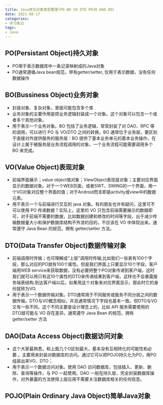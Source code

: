 ```yaml
---
title: Java常见对象类型整理(PO BO VO DTO POJO DAO DO)
date: 2021-08-17
categories:
- 学习笔记
tags:
- Java
---
```


## PO(Persistant Object)持久对象 ##

+ PO用于表示数据库中一条记录映射成的Java对象
+ PO通常遵循Java bean规范，带有getter/setter, 仅用于表示数据，没有任何数据操作

## BO(Bussiness Object)业务对象 ##

+ 封装对象、复杂对象，里面可能包含多个类
+ 业务对象的主要作用是把业务逻辑封装成一个对象。这个对象可以包含一个或者多个其他对象。
+ 用于表示一个业务对象。BO 包括了业务逻辑，常常封装了对 DAO、RPC 等的调用，可以进行 PO 与 VO/DTO 之间的转换。BO 通常位于业务层，要区别于直接对外提供服务的服务层：BO 提供了基本业务单元的基本业务操作，在设计上属于被服务层业务流程调用的对象，一个业务流程可能需要调用多个 BO 来完成。

## VO(Value Object)表现对象 ##

+ 前端界面展示；value object值对象；ViewObject表现层对象；主要对应界面显示的数据对象。对于一个WEB页面，或者SWT、SWING的一个界面，用一个VO对象对应整个界面的值；对于Android而言即是activity或view中的数据元素。
+ 用于表示一个与前端进行交互的 java 对象。有的朋友也许有疑问，这里可不可以使用 PO 传递数据？实际上，这里的 VO 只包含前端需要展示的数据即可，对于前端不需要的数据，比如数据创建和修改的时间等字段，出于减少传输数据量大小和保护数据库结构不外泄的目的，不应该在 VO 中体现出来。通常遵守 Java Bean 的规范，拥有 getter/setter 方法。

## DTO(Data Transfer Object)数据传输对象 ##

+ 前端调用时传输；也可理解成“上层”调用时传输;比如我们一张表有100个字段，那么对应的PO就有100个属性。但是我们界面上只要显示10个字段，客户端用WEB service来获取数据，没有必要把整个PO对象传递到客户端，这时我们就可以用只有这10个属性的DTO来传递结果到客户端，这样也不会暴露服务端表结构.到达客户端以后，如果用这个对象来对应界面显示，那此时它的身份就转为VO.
+ 用于表示一个数据传输对象。DTO通常用于不同服务或服务不同分层之间的数据传输。DTO与VO概念相似，并且通常情况下字段也基本一致。但DTO与VO又有一些不同，这个不同主要是设计理念上的，比如 API 服务需要使用的 DTO就可能与 VO 存在差异。通常遵守 Java Bean 的规范，拥有 getter/setter 方法

## DAO(Data Access Object)数据访问对象 ##

+ 这个大家最熟悉，和上面几个O区别最大，基本没有互相转化的可能性和必要.，主要用来封装对数据库的访问。通过它可以把POJO持久化为PO，用PO组装出来VO、DTO；
+ 用于表示一个数据访问对象。使用 DAO 访问数据库，包括插入、更新、删除、查询等操作，与 PO 一起使用。DAO 一般在持久层，完全封装数据库操作，对外暴露的方法使得上层应用不需要关注数据库相关的任何信息。

## POJO(Plain Ordinary Java Object)简单Java对象 ##